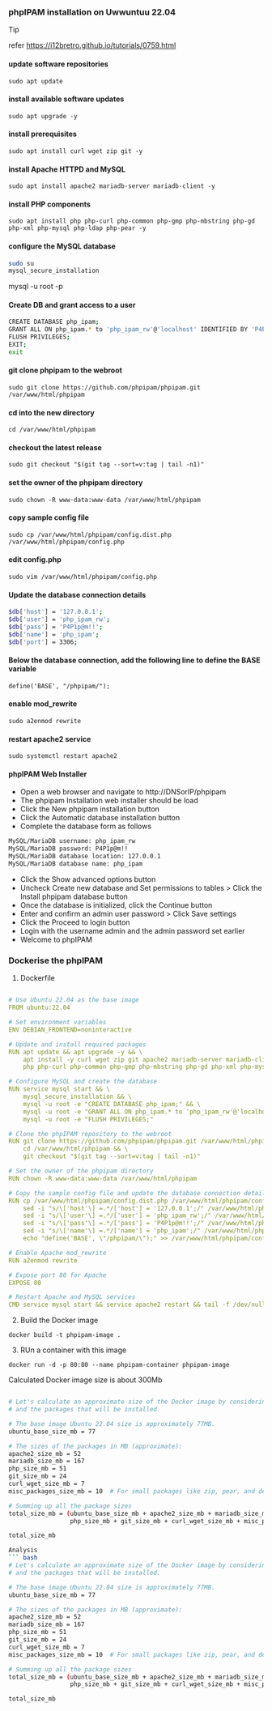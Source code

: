 ### phpIPAM installation on Uwwuntuu 22.04

> [!TIP]
>
> refer https://i12bretro.github.io/tutorials/0759.html



#### update software repositories
```sudo apt update```

#### install available software updates
```sudo apt upgrade -y```

#### install prerequisites
```sudo apt install curl wget zip git -y```

#### install Apache HTTPD and MySQL
```sudo apt install apache2 mariadb-server mariadb-client -y```

#### install PHP components
```sudo apt install php php-curl php-common php-gmp php-mbstring php-gd php-xml php-mysql php-ldap php-pear -y```

#### configure the MySQL database

```bash
sudo su
mysql_secure_installation

```


mysql -u root -p

#### Create DB and grant access to a user

```bash
CREATE DATABASE php_ipam;
GRANT ALL ON php_ipam.* to 'php_ipam_rw'@'localhost' IDENTIFIED BY 'P4P1p@m!!';
FLUSH PRIVILEGES;
EXIT;
exit

```



#### git clone phpipam to the webroot
```sudo git clone https://github.com/phpipam/phpipam.git /var/www/html/phpipam```
#### cd into the new directory
```cd /var/www/html/phpipam```
#### checkout the latest release
```sudo git checkout "$(git tag --sort=v:tag | tail -n1)"```
#### set the owner of the phpipam directory
```sudo chown -R www-data:www-data /var/www/html/phpipam```
#### copy sample config file
```sudo cp /var/www/html/phpipam/config.dist.php /var/www/html/phpipam/config.php```
#### edit config.php
```sudo vim /var/www/html/phpipam/config.php```



#### Update the database connection details

```bash
$db['host'] = '127.0.0.1';
$db['user'] = 'php_ipam_rw';
$db['pass'] = 'P4P1p@m!!';
$db['name'] = 'php_ipam';
$db['port'] = 3306;

```

#### Below the database connection, add the following line to define the BASE variable
```define('BASE', "/phpipam/");```



#### enable mod_rewrite
```sudo a2enmod rewrite```
#### restart apache2 service
```sudo systemctl restart apache2```


#### phpIPAM Web Installer
- Open a web browser and navigate to http://DNSorIP/phpipam  
- The phpipam Installation web installer should be load  
- Click the New phpipam installation button  
- Click the Automatic database installation button  
- Complete the database form as follows 

```bash
MySQL/MariaDB username: php_ipam_rw
MySQL/MariaDB password: P4P1p@m!!
MySQL/MariaDB database location: 127.0.0.1
MySQL/MariaDB database name: php_ipam
```

- Click the Show advanced options button  
- Uncheck Create new database and Set permissions to tables > Click the Install phpipam database button  
- Once the database is initialized, click the Continue button  
- Enter and confirm an admin user password > Click Save settings  
- Click the Proceed to login button  
- Login with the username admin and the admin password set earlier  
- Welcome to phpIPAM 



### Dockerise the phpIPAM

1. Dockerfile

``` yaml

# Use Ubuntu 22.04 as the base image
FROM ubuntu:22.04

# Set environment variables
ENV DEBIAN_FRONTEND=noninteractive

# Update and install required packages
RUN apt update && apt upgrade -y && \
    apt install -y curl wget zip git apache2 mariadb-server mariadb-client \
    php php-curl php-common php-gmp php-mbstring php-gd php-xml php-mysql php-ldap php-pear

# Configure MySQL and create the database
RUN service mysql start && \
    mysql_secure_installation && \
    mysql -u root -e "CREATE DATABASE php_ipam;" && \
    mysql -u root -e "GRANT ALL ON php_ipam.* to 'php_ipam_rw'@'localhost' IDENTIFIED BY 'P4P1p@m!!';" && \
    mysql -u root -e "FLUSH PRIVILEGES;"

# Clone the phpIPAM repository to the webroot
RUN git clone https://github.com/phpipam/phpipam.git /var/www/html/phpipam && \
    cd /var/www/html/phpipam && \
    git checkout "$(git tag --sort=v:tag | tail -n1)"

# Set the owner of the phpipam directory
RUN chown -R www-data:www-data /var/www/html/phpipam

# Copy the sample config file and update the database connection details
RUN cp /var/www/html/phpipam/config.dist.php /var/www/html/phpipam/config.php && \
    sed -i "s/\['host'\] =.*/['host'] = '127.0.0.1';/" /var/www/html/phpipam/config.php && \
    sed -i "s/\['user'\] =.*/['user'] = 'php_ipam_rw';/" /var/www/html/phpipam/config.php && \
    sed -i "s/\['pass'\] =.*/['pass'] = 'P4P1p@m!!';/" /var/www/html/phpipam/config.php && \
    sed -i "s/\['name'\] =.*/['name'] = 'php_ipam';/" /var/www/html/phpipam/config.php && \
    echo "define('BASE', \"/phpipam/\");" >> /var/www/html/phpipam/config.php

# Enable Apache mod_rewrite
RUN a2enmod rewrite

# Expose port 80 for Apache
EXPOSE 80

# Restart Apache and MySQL services
CMD service mysql start && service apache2 restart && tail -f /dev/null


```


2. Build the Docker image

```docker build -t phpipam-image .```


3. RUn a container with this image

```docker run -d -p 80:80 --name phpipam-container phpipam-image```

  

Calculated Docker image size is about 300Mb

```bash

# Let's calculate an approximate size of the Docker image by considering the sizes of the base image (Ubuntu 22.04)
# and the packages that will be installed.

# The base image Ubuntu 22.04 size is approximately 77MB.
ubuntu_base_size_mb = 77

# The sizes of the packages in MB (approximate):
apache2_size_mb = 52
mariadb_size_mb = 167
php_size_mb = 51
git_size_mb = 24
curl_wget_size_mb = 7
misc_packages_size_mb = 10  # For small packages like zip, pear, and dependencies

# Summing up all the package sizes
total_size_mb = (ubuntu_base_size_mb + apache2_size_mb + mariadb_size_mb +
                 php_size_mb + git_size_mb + curl_wget_size_mb + misc_packages_size_mb)

total_size_mb

Analysis
``` bash
# Let's calculate an approximate size of the Docker image by considering the sizes of the base image (Ubuntu 22.04)
# and the packages that will be installed.

# The base image Ubuntu 22.04 size is approximately 77MB.
ubuntu_base_size_mb = 77

# The sizes of the packages in MB (approximate):
apache2_size_mb = 52
mariadb_size_mb = 167
php_size_mb = 51
git_size_mb = 24
curl_wget_size_mb = 7
misc_packages_size_mb = 10  # For small packages like zip, pear, and dependencies

# Summing up all the package sizes
total_size_mb = (ubuntu_base_size_mb + apache2_size_mb + mariadb_size_mb +
                 php_size_mb + git_size_mb + curl_wget_size_mb + misc_packages_size_mb)

total_size_mb

```









